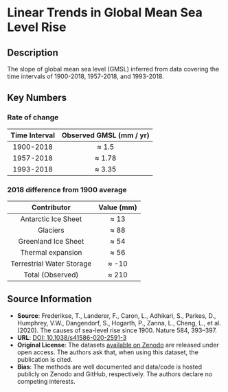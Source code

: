 
# Linear Trends in Global Mean Sea Level Rise

## Description
The slope of global mean sea level (GMSL) inferred from data covering the time intervals of 1900-2018, 1957-2018, and 1993-2018.

## Key Numbers

### Rate of change
| Time Interval |  Observed GMSL (mm / yr) |
|:--:|:--:|
|1900-2018| ≈ 1.5 |
|1957-2018| ≈ 1.78 |
|1993-2018| ≈ 3.35 |

### 2018 difference from 1900 average
| Contributor | Value (mm) |
|:--:|:--:|
| Antarctic Ice Sheet | ≈ 13 |
| Glaciers | ≈ 88 | 
| Greenland Ice Sheet | ≈ 54 |
| Thermal expansion | ≈ 56 |
| Terrestrial Water Storage | ≈ -10|
| Total (Observed) | ≈ 210 |

## Source Information

* **Source**: Frederikse, T., Landerer, F., Caron, L., Adhikari, S., Parkes, D., Humphrey, V.W., Dangendorf, S., Hogarth, P., Zanna, L., Cheng, L., et al. (2020). The causes of sea-level rise since 1900. Nature 584, 393–397.
* **URL**: [DOI: 10.1038/s41586-020-2591-3](https://doi.org/10.1038/s41586-020-2591-3)
* **Original License**: The datasets [available on Zenodo]() are released under 
  open access. The authors ask that, when using this dataset, the publication is cited. 
* **Bias**: The methods are well documented and data/code is hosted publicly on 
  Zenodo and GitHub, respectively. The authors declare no competing interests.
